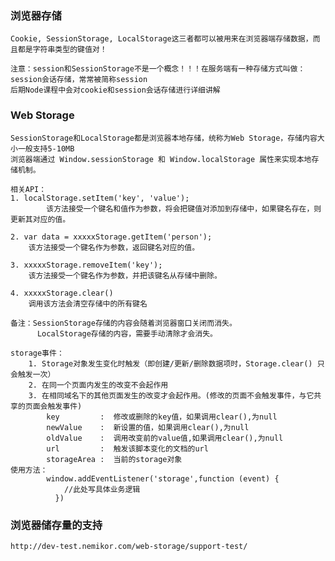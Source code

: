 
### 浏览器存储
	Cookie, SessionStorage, LocalStorage这三者都可以被用来在浏览器端存储数据，而且都是字符串类型的键值对！
	
	注意：session和SessionStorage不是一个概念！！！在服务端有一种存储方式叫做：session会话存储，常常被简称session
    后期Node课程中会对cookie和session会话存储进行详细讲解
	

### Web Storage
	SessionStorage和LocalStorage都是浏览器本地存储，统称为Web Storage，存储内容大小一般支持5-10MB
	浏览器端通过 Window.sessionStorage 和 Window.localStorage 属性来实现本地存储机制。
	
	相关API：
	1. localStorage.setItem('key', 'value');
    		该方法接受一个键名和值作为参数，将会把键值对添加到存储中，如果键名存在，则更新其对应的值。
    		
	2. var data = xxxxxStorage.getItem('person');
		该方法接受一个键名作为参数，返回键名对应的值。
	
	3. xxxxxStorage.removeItem('key');
		该方法接受一个键名作为参数，并把该键名从存储中删除。
		
	4. xxxxxStorage.clear()
		调用该方法会清空存储中的所有键名
	
	备注：SessionStorage存储的内容会随着浏览器窗口关闭而消失。
          LocalStorage存储的内容，需要手动清除才会消失。
	
	storage事件：	
		1. Storage对象发生变化时触发（即创建/更新/删除数据项时，Storage.clear() 只会触发一次）
		2. 在同一个页面内发生的改变不会起作用
		3. 在相同域名下的其他页面发生的改变才会起作用。(修改的页面不会触发事件，与它共享的页面会触发事件)
			key 	    :  修改或删除的key值，如果调用clear(),为null
			newValue    :  新设置的值，如果调用clear(),为null
			oldValue    :  调用改变前的value值,如果调用clear(),为null
			url         :  触发该脚本变化的文档的url
			storageArea :  当前的storage对象
    使用方法：
            window.addEventListener('storage',function (event) {
                //此处写具体业务逻辑
              })

### 浏览器储存量的支持
	http://dev-test.nemikor.com/web-storage/support-test/
		
	